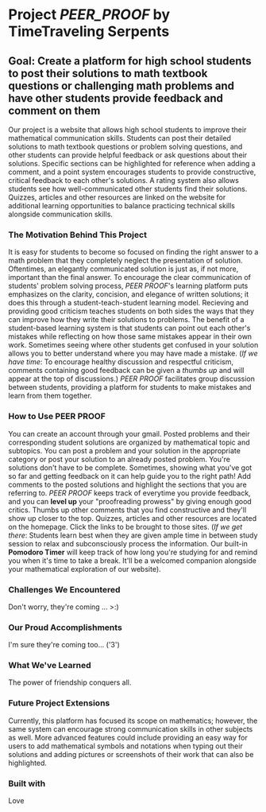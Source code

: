 # Project *PEER_PROOF* by TimeTraveling Serpents 
## Goal: Create a platform for high school students to post their solutions to math textbook questions or challenging math problems and have other students provide feedback and comment on them

Our project is a website that allows high school students to improve their mathematical communication skills. Students can post their detailed solutions to math textbook questions or problem solving questions, and other students can provide helpful feedback or ask questions about their solutions. Specific sections can be highlighted for reference when adding a comment, and a point system encourages students to provide constructive, critical feedback to each other's solutions. A rating system also allows students see how well-communicated other students find their solutions. Quizzes, articles and other resources are linked on the website for additional learning opportunities to balance practicing technical skills alongside communication skills.

### The Motivation Behind This Project

It is easy for students to become so focused on finding the right answer to a math problem that they completely neglect the presentation of solution. Oftentimes, an elegantly communicated solution is just as, if not more, important than the final answer. To encourage the clear communication of students' problem solving process, *PEER PROOF*'s learning platform puts emphasizes on the clarity, concision, and elegance of written solutions; it does this through a student-teach-student learning model. Recieving and providing good criticism teaches students on both sides the ways that they can improve how they write their solutions to problems. The benefit of a student-based learning system is that students can point out each other's mistakes while reflecting on how those same mistakes appear in their own work. Sometimes seeing where other students get confused in your solution allows you to better understand where you may have made a mistake. (_If we have time_: To encourage healthy discussion and respectful criticism, comments containing good feedback can be given a _thumbs up_ and will appear at the top of discussions.) *PEER PROOF* facilitates group discussion between students, providing a platform for students to make mistakes and learn from them together.

### How to Use PEER PROOF
You can create an account through your gmail. Posted problems and their corresponding student solutions are organized by mathematical topic and subtopics. You can post a problem and your solution in the appropriate category or post your solution to an already posted problem. You're solutions don't have to be complete. Sometimes, showing what you've got so far and getting feedback on it can help guide you to the right path! 
Add comments to the posted solutions and highlight the sections that you are referring to. *PEER PROOF* keeps track of everytime you provide feedback, and you can __level up__ your "proofreading prowess" by giving enough good critics. Thumbs up other comments that you find constructive and they'll show up closer to the top.
Quizzes, articles and other resources are located on the homepage. Click the links to be brought to those sites. (*If we get there*: Students learn best when they are given ample time in between study session to relax and subconsciously process the information. Our built-in **Pomodoro Timer** will keep track of how long you're studying for and remind you when it's time to take a break. It'll be a welcomed companion alongside your mathematical exploration of our website).

### Challenges We Encountered
Don't worry, they're coming ... >:)

### Our Proud Accomplishments
I'm sure they're coming too... ('3')

### What We've Learned
The power of friendship conquers all.

### Future Project Extensions
Currently, this platform has focused its scope on mathematics; however, the same system can encourage strong communication skills in other subjects as well. More advanced features could include providing an easy way for users to add mathematical symbols and notations when typing out their solutions and adding pictures or screenshots of their work that can also be highlighted.

### Built with
Love
